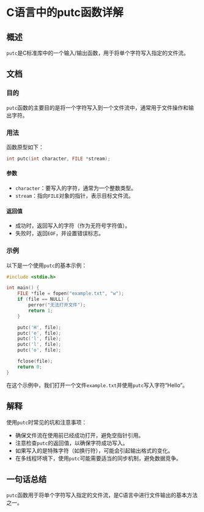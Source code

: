 <!--
Meta Description: # C语言中的putc函数详解 ## 概述 `putc`是C标准库中的一个输入/输出函数，用于将单个字符写入指定的文件流。 ## 文档 ### 目的 `putc`函数的主要目的是将一个字符写入到一个文件流中，通常用于文件操作和输出字符。 ### 用法 函数原型如下： ```c int putc(in...
Meta Keywords: putc, file, int, character, stream
-->

# C语言中的putc函数详解

## 概述
`putc`是C标准库中的一个输入/输出函数，用于将单个字符写入指定的文件流。

## 文档
### 目的
`putc`函数的主要目的是将一个字符写入到一个文件流中，通常用于文件操作和输出字符。

### 用法
函数原型如下：
```c
int putc(int character, FILE *stream);
```

#### 参数
- `character`：要写入的字符，通常为一个整数类型。
- `stream`：指向`FILE`对象的指针，表示目标文件流。

#### 返回值
- 成功时，返回写入的字符（作为无符号字符值）。
- 失败时，返回`EOF`，并设置错误标志。

### 示例
以下是一个使用`putc`的基本示例：

```c
#include <stdio.h>

int main() {
    FILE *file = fopen("example.txt", "w");
    if (file == NULL) {
        perror("无法打开文件");
        return 1;
    }

    putc('H', file);
    putc('e', file);
    putc('l', file);
    putc('l', file);
    putc('o', file);

    fclose(file);
    return 0;
}
```

在这个示例中，我们打开一个文件`example.txt`并使用`putc`写入字符“Hello”。

## 解释
使用`putc`时常见的坑和注意事项：
- 确保文件流在使用前已经成功打开，避免空指针引用。
- 注意检查`putc`的返回值，以确保字符成功写入。
- 如果写入的是特殊字符（如换行符），可能会引起输出格式的变化。
- 在多线程环境下，使用`putc`可能需要适当的同步机制，避免数据竞争。

## 一句话总结
`putc`函数用于将单个字符写入指定的文件流，是C语言中进行文件输出的基本方法之一。